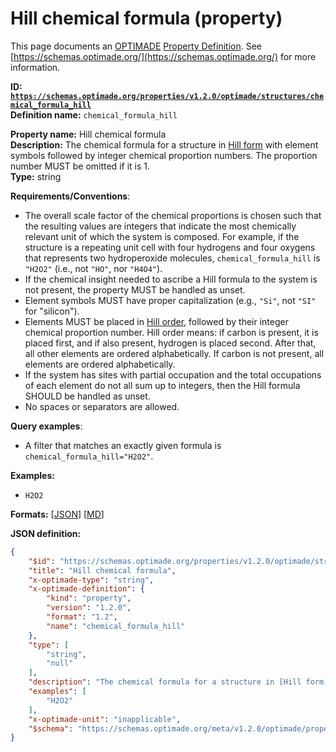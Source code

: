 # Hill chemical formula (property)
This page documents an [OPTIMADE](https://www.optimade.org/) [Property Definition](https://schemas.optimade.org/#definitions). See [https://schemas.optimade.org/](https://schemas.optimade.org/) for more information.

**ID: [`https://schemas.optimade.org/properties/v1.2.0/optimade/structures/chemical_formula_hill`](https://schemas.optimade.org/properties/v1.2.0/optimade/structures/chemical_formula_hill)**  
**Definition name:** `chemical_formula_hill`

**Property name:** Hill chemical formula  
**Description:** The chemical formula for a structure in [Hill form](https://dx.doi.org/10.1021/ja02046a005) with element symbols followed by integer chemical proportion numbers. The proportion number MUST be omitted if it is 1.  
**Type:** string  

**Requirements/Conventions**:

- The overall scale factor of the chemical proportions is chosen such that the resulting values are integers that indicate the most chemically relevant unit of which the system is composed.
  For example, if the structure is a repeating unit cell with four hydrogens and four oxygens that represents two hydroperoxide molecules, `chemical_formula_hill` is `"H2O2"` (i.e., not `"HO"`, nor `"H4O4"`).
- If the chemical insight needed to ascribe a Hill formula to the system is not present, the property MUST be handled as unset.
- Element symbols MUST have proper capitalization (e.g., `"Si"`, not `"SI"` for "silicon").
- Elements MUST be placed in [Hill order](https://dx.doi.org/10.1021/ja02046a005>), followed by their integer chemical proportion number.
  Hill order means: if carbon is present, it is placed first, and if also present, hydrogen is placed second.
  After that, all other elements are ordered alphabetically.
  If carbon is not present, all elements are ordered alphabetically.
- If the system has sites with partial occupation and the total occupations of each element do not all sum up to integers, then the Hill formula SHOULD be handled as unset.
- No spaces or separators are allowed.

**Query examples**:

- A filter that matches an exactly given formula is `chemical_formula_hill="H2O2"`.

**Examples:**

- `H2O2`

**Formats:** [[JSON](chemical_formula_hill.json)] [[MD](chemical_formula_hill.md)]

**JSON definition:**

``` json
{
    "$id": "https://schemas.optimade.org/properties/v1.2.0/optimade/structures/chemical_formula_hill",
    "title": "Hill chemical formula",
    "x-optimade-type": "string",
    "x-optimade-definition": {
        "kind": "property",
        "version": "1.2.0",
        "format": "1.2",
        "name": "chemical_formula_hill"
    },
    "type": [
        "string",
        "null"
    ],
    "description": "The chemical formula for a structure in [Hill form](https://dx.doi.org/10.1021/ja02046a005) with element symbols followed by integer chemical proportion numbers. The proportion number MUST be omitted if it is 1.\n\n**Requirements/Conventions**:\n\n- The overall scale factor of the chemical proportions is chosen such that the resulting values are integers that indicate the most chemically relevant unit of which the system is composed.\n  For example, if the structure is a repeating unit cell with four hydrogens and four oxygens that represents two hydroperoxide molecules, `chemical_formula_hill` is `\"H2O2\"` (i.e., not `\"HO\"`, nor `\"H4O4\"`).\n- If the chemical insight needed to ascribe a Hill formula to the system is not present, the property MUST be handled as unset.\n- Element symbols MUST have proper capitalization (e.g., `\"Si\"`, not `\"SI\"` for \"silicon\").\n- Elements MUST be placed in [Hill order](https://dx.doi.org/10.1021/ja02046a005>), followed by their integer chemical proportion number.\n  Hill order means: if carbon is present, it is placed first, and if also present, hydrogen is placed second.\n  After that, all other elements are ordered alphabetically.\n  If carbon is not present, all elements are ordered alphabetically.\n- If the system has sites with partial occupation and the total occupations of each element do not all sum up to integers, then the Hill formula SHOULD be handled as unset.\n- No spaces or separators are allowed.\n\n**Query examples**:\n\n- A filter that matches an exactly given formula is `chemical_formula_hill=\"H2O2\"`.",
    "examples": [
        "H2O2"
    ],
    "x-optimade-unit": "inapplicable",
    "$schema": "https://schemas.optimade.org/meta/v1.2.0/optimade/property_definition.md"
}
```